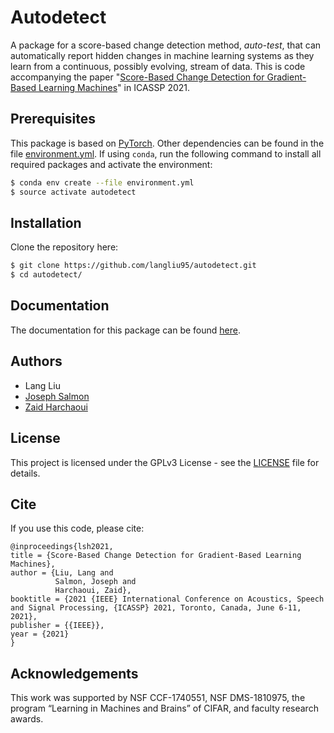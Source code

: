 # Autodetect
A package for a score-based change detection method, *auto-test*, that can automatically report hidden changes in machine learning systems as they learn from a continuous, possibly evolving, stream of data.
This is code accompanying the paper "[Score-Based Change Detection for Gradient-Based Learning Machines](https://arxiv.org/abs/2106.14122)" in ICASSP 2021.

## Prerequisites
This package is based on [PyTorch](https://pytorch.org/). Other dependencies can be found in the file [environment.yml](environment.yml).
If using ``conda``, run the following command to install all required packages and activate the environment:
```bash
$ conda env create --file environment.yml
$ source activate autodetect
```

## Installation
Clone the repository here:
```bash
$ git clone https://github.com/langliu95/autodetect.git
$ cd autodetect/
```

## Documentation
The documentation for this package can be found [here](https://langliu95.github.io/autodetect/).

## Authors
* Lang Liu
* [Joseph Salmon](http://josephsalmon.eu/)
* [Zaid Harchaoui](http://faculty.washington.edu/zaid/)

## License
This project is licensed under the GPLv3 License - see the [LICENSE](LICENSE) file for details.

## Cite
If you use this code, please cite:

```
@inproceedings{lsh2021,
title = {Score-Based Change Detection for Gradient-Based Learning Machines},
author = {Liu, Lang and
          Salmon, Joseph and
          Harchaoui, Zaid},
booktitle = {2021 {IEEE} International Conference on Acoustics, Speech and Signal Processing, {ICASSP} 2021, Toronto, Canada, June 6-11, 2021},
publisher = {{IEEE}},
year = {2021}
}
```

## Acknowledgements
This work was supported by NSF CCF-1740551, NSF DMS-1810975, the program “Learning in
Machines and Brains” of CIFAR, and faculty research awards.
